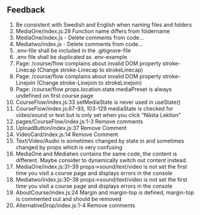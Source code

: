 ## Feedback

 1. Be consistent with Swedish and English when naming files and folders
 2. MediaOne/index.js:28 Function name differs from foldername
 3. MediaOne/index.js - Delete comments from code...
 4. Mediatwo/index.js - Delete comments from code...
 5. .env-file shall be included in the .gitignore-file
 6. .env file shall be duplicated as .env-example
 7. Page: /course/flow complains about invalid DOM property stroke-Linecap (Change stroke-Linecap to strokeLinecap)
 8. Page: /course/flow complains about invalid DOM property stroke-Linejoin (Change stroke-Linejoin to strokeLinejoin)
 9. Page: /course/flow props.location.state.mediaPreset is always undefined on first course page
 10. CourseFlow/index.js:33 setMediaState is never used in useState()
 11. CourseFlow/index.js:67-93, 103-129 mediaState is checked for video/sound or text but is only set when you click "Nästa Lektion"
 12. pages/CourseFlow/index.js:1-3 Remove comments
 13. UploadButton/index.js:37 Remove Comment
 14. VideoCard/index.js:14 Remove Comment
 15. Text/Video/Audio is sometimes changed by state in and sometimes changed by props which is very confusing
 16. MediaOne and Mediatwo contains the same code, the content is different. Maybe consider to dynamically switch out content instead.
 17. MediaOne/index.js:31-39 props->sound/text/video is not set the first time you visit a course page and displays errors in the console
 18. Mediatwo/index.js:30-38 props->sound/text/video is not set the first time you visit a course page and displays errors in the console
 19. AboutCourse/index.js:24 Margin and margin-top is defined, margin-top is commented out and should be removed
 20. AlternativeDrop/index.js:1-4 Remove comments